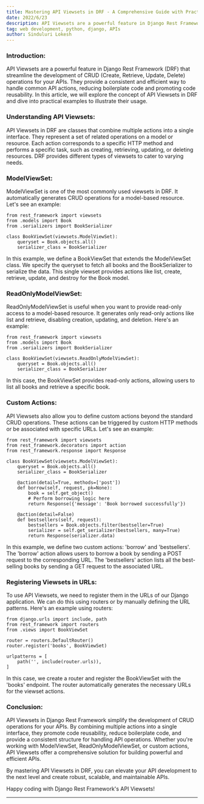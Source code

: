 ```yaml
---
title: Mastering API Viewsets in DRF - A Comprehensive Guide with Practical Examples
date: 2022/6/23
description: API Viewsets are a powerful feature in Django Rest Framework (DRF)
tag: web development, python, django, APIs
author: Sinduluri Lokesh
---
```



### Introduction:
API Viewsets are a powerful feature in Django Rest Framework (DRF) that streamline the development of CRUD (Create, Retrieve, Update, Delete) operations for your APIs. They provide a consistent and efficient way to handle common API actions, reducing boilerplate code and promoting code reusability. In this article, we will explore the concept of API Viewsets in DRF and dive into practical examples to illustrate their usage.

### Understanding API Viewsets:
API Viewsets in DRF are classes that combine multiple actions into a single interface. They represent a set of related operations on a model or resource. Each action corresponds to a specific HTTP method and performs a specific task, such as creating, retrieving, updating, or deleting resources. DRF provides different types of viewsets to cater to varying needs.

### ModelViewSet:
ModelViewSet is one of the most commonly used viewsets in DRF. It automatically generates CRUD operations for a model-based resource. Let's see an example:
```
from rest_framework import viewsets
from .models import Book
from .serializers import BookSerializer

class BookViewSet(viewsets.ModelViewSet):
    queryset = Book.objects.all()
    serializer_class = BookSerializer
```

In this example, we define a BookViewSet that extends the ModelViewSet class. We specify the queryset to fetch all books and the BookSerializer to serialize the data. This single viewset provides actions like list, create, retrieve, update, and destroy for the Book model.

### ReadOnlyModelViewSet:
ReadOnlyModelViewSet is useful when you want to provide read-only access to a model-based resource. It generates only read-only actions like list and retrieve, disabling creation, updating, and deletion. Here's an example:
```
from rest_framework import viewsets
from .models import Book
from .serializers import BookSerializer

class BookViewSet(viewsets.ReadOnlyModelViewSet):
    queryset = Book.objects.all()
    serializer_class = BookSerializer
```

In this case, the BookViewSet provides read-only actions, allowing users to list all books and retrieve a specific book.

### Custom Actions:
API Viewsets also allow you to define custom actions beyond the standard CRUD operations. These actions can be triggered by custom HTTP methods or be associated with specific URLs. Let's see an example:
```
from rest_framework import viewsets
from rest_framework.decorators import action
from rest_framework.response import Response

class BookViewSet(viewsets.ModelViewSet):
    queryset = Book.objects.all()
    serializer_class = BookSerializer

    @action(detail=True, methods=['post'])
    def borrow(self, request, pk=None):
        book = self.get_object()
        # Perform borrowing logic here
        return Response({'message': 'Book borrowed successfully'})

    @action(detail=False)
    def bestsellers(self, request):
        bestsellers = Book.objects.filter(bestseller=True)
        serializer = self.get_serializer(bestsellers, many=True)
        return Response(serializer.data)
```

In this example, we define two custom actions: 'borrow' and 'bestsellers'. The 'borrow' action allows users to borrow a book by sending a POST request to the corresponding URL. The 'bestsellers' action lists all the best-selling books by sending a GET request to the associated URL.

### Registering Viewsets in URLs:
To use API Viewsets, we need to register them in the URLs of our Django application. We can do this using routers or by manually defining the URL patterns. Here's an example using routers:
```
from django.urls import include, path
from rest_framework import routers
from .views import BookViewSet

router = routers.DefaultRouter()
router.register('books', BookViewSet)

urlpatterns = [
    path('', include(router.urls)),
]
```

In this case, we create a router and register the BookViewSet with the 'books' endpoint. The router automatically generates the necessary URLs for the viewset actions.

### Conclusion:
API Viewsets in Django Rest Framework simplify the development of CRUD operations for your APIs. By combining multiple actions into a single interface, they promote code reusability, reduce boilerplate code, and provide a consistent structure for handling API operations. Whether you're working with ModelViewSet, ReadOnlyModelViewSet, or custom actions, API Viewsets offer a comprehensive solution for building powerful and efficient APIs.

By mastering API Viewsets in DRF, you can elevate your API development to the next level and create robust, scalable, and maintainable APIs.

Happy coding with Django Rest Framework's API Viewsets!

---
